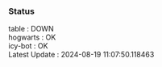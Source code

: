 ### Status


table : DOWN  
hogwarts : OK  
icy-bot : OK  
Latest Update : 2024-08-19 11:07:50.118463
